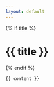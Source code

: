 ```yaml
---
layout: default
---
```

<div class="container">
    {% if title %}<h1>{{ title }}</h1>{% endif %}

    {{ content }}
</div>